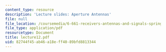 ```yaml
---
content_type: resource
description: 'Lecture slides: Aperture Antennas'
file: null
file_location: /coursemedia/6-661-receivers-antennas-and-signals-spring-2003/82744f45ab46a18eff4089bfd8813344_lecture12.pdf
file_type: application/pdf
resourcetype: Document
title: lecture12.pdf
uid: 82744f45-ab46-a18e-ff40-89bfd8813344
---
```

